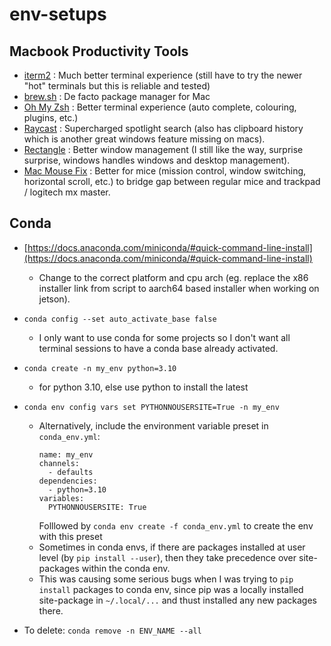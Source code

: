 # env-setups

## Macbook Productivity Tools
- [iterm2](https://iterm2.com/) : Much better terminal experience (still have to try the newer "hot" terminals but this is reliable and tested)
- [brew.sh](https://brew.sh/) : De facto package manager for Mac
- [Oh My Zsh](https://ohmyz.sh/#install) : Better terminal experience (auto complete, colouring, plugins, etc.)
- [Raycast](https://www.raycast.com/) : Supercharged spotlight search (also has clipboard history which is another great windows feature missing on macs).
- [Rectangle](https://rectangleapp.com/) : Better window management (I still like the way, surprise surprise, windows handles windows and desktop management).
- [Mac Mouse Fix](https://macmousefix.com/) : Better for mice (mission control, window switching, horizontal scroll, etc.) to bridge gap between regular mice and trackpad / logitech mx master.

## Conda
- [https://docs.anaconda.com/miniconda/#quick-command-line-install](https://docs.anaconda.com/miniconda/#quick-command-line-install)
  - Change to the correct platform and cpu arch (eg. replace the x86 installer link from script to aarch64 based installer when working on jetson).
- `conda config --set auto_activate_base false`
  - I only want to use conda for some projects so I don't want all terminal sessions to have a conda base already activated.
- `conda create -n my_env python=3.10`
  - for python 3.10, else use python to install the latest
- `conda env config vars set PYTHONNOUSERSITE=True -n my_env`
  - Alternatively, include the environment variable preset in `conda_env.yml`:
    ```
    name: my_env
    channels:
      - defaults
    dependencies:
      - python=3.10
    variables:
      PYTHONNOUSERSITE: True
    ```
    Folllowed by `conda env create -f conda_env.yml` to create the env with this preset
  - Sometimes in conda envs, if there are packages installed at user level (by `pip install --user`), then they take precedence over site-packages within the conda env.
  - This was causing some serious bugs when I was trying to `pip install` packages to conda env, since pip was a locally installed site-package in `~/.local/...` and thust installed any new packages there.

- To delete: `conda remove -n ENV_NAME --all`
